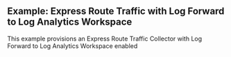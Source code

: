 ## Example: Express Route Traffic with Log Forward to Log Analytics Workspace

This example provisions an Express Route Traffic Collector with Log Forward to Log Analytics Workspace enabled